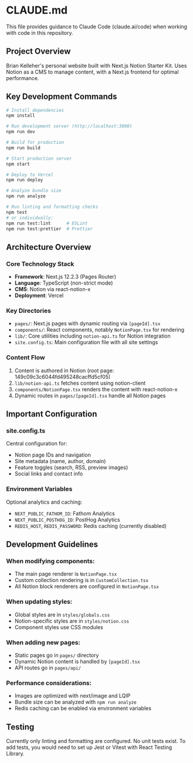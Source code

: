 # CLAUDE.md

This file provides guidance to Claude Code (claude.ai/code) when working with code in this repository.

## Project Overview

Brian Kelleher's personal website built with Next.js Notion Starter Kit. Uses Notion as a CMS to manage content, with a Next.js frontend for optimal performance.

## Key Development Commands

```bash
# Install dependencies
npm install

# Run development server (http://localhost:3000)
npm run dev

# Build for production
npm run build

# Start production server
npm start

# Deploy to Vercel
npm run deploy

# Analyze bundle size
npm run analyze

# Run linting and formatting checks
npm test
# or individually:
npm run test:lint      # ESLint
npm run test:prettier  # Prettier
```

## Architecture Overview

### Core Technology Stack
- **Framework**: Next.js 12.2.3 (Pages Router)
- **Language**: TypeScript (non-strict mode)
- **CMS**: Notion via react-notion-x
- **Deployment**: Vercel

### Key Directories
- `pages/`: Next.js pages with dynamic routing via `[pageId].tsx`
- `components/`: React components, notably `NotionPage.tsx` for rendering
- `lib/`: Core utilities including `notion-api.ts` for Notion integration
- `site.config.ts`: Main configuration file with all site settings

### Content Flow
1. Content is authored in Notion (root page: 149c09c3c6044fd495248cacffd5cf05)
2. `lib/notion-api.ts` fetches content using notion-client
3. `components/NotionPage.tsx` renders the content with react-notion-x
4. Dynamic routes in `pages/[pageId].tsx` handle all Notion pages

## Important Configuration

### site.config.ts
Central configuration for:
- Notion page IDs and navigation
- Site metadata (name, author, domain)
- Feature toggles (search, RSS, preview images)
- Social links and contact info

### Environment Variables
Optional analytics and caching:
- `NEXT_PUBLIC_FATHOM_ID`: Fathom Analytics
- `NEXT_PUBLIC_POSTHOG_ID`: PostHog Analytics
- `REDIS_HOST`, `REDIS_PASSWORD`: Redis caching (currently disabled)

## Development Guidelines

### When modifying components:
- The main page renderer is `NotionPage.tsx`
- Custom collection rendering is in `CustomCollection.tsx`
- All Notion block renderers are configured in `NotionPage.tsx`

### When updating styles:
- Global styles are in `styles/globals.css`
- Notion-specific styles are in `styles/notion.css`
- Component styles use CSS modules

### When adding new pages:
- Static pages go in `pages/` directory
- Dynamic Notion content is handled by `[pageId].tsx`
- API routes go in `pages/api/`

### Performance considerations:
- Images are optimized with next/image and LQIP
- Bundle size can be analyzed with `npm run analyze`
- Redis caching can be enabled via environment variables

## Testing
Currently only linting and formatting are configured. No unit tests exist.
To add tests, you would need to set up Jest or Vitest with React Testing Library.